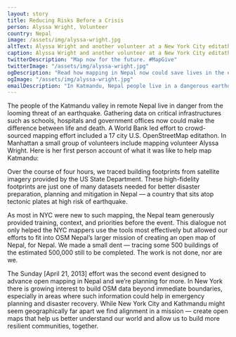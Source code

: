 ```yaml
---
layout: story
title: Reducing Risks Before a Crisis
person: Alyssa Wright, Volunteer 
country: Nepal
image: /assets/img/alyssa-wright.jpg
altText: Alyssa Wright and another volunteer at a New York City editathon to map Kathmandu Valley, Nepal, April 21, 2013. Photo by The OpenStreetMap (OSM) Community of Nepal.
caption: Alyssa Wright and another volunteer at a New York City editathon to map Kathmandu Valley, Nepal, April 21, 2013. Photo by The OpenStreetMap (OSM) Community of Nepal.
twitterDescription: "Map now for the future. #MapGive"
twitterImage: "/assets/img/alyssa-wright.jpg"
ogDescription: "Read how mapping in Nepal now could save lives in the event of a future earthquake."
ogImage: "/assets/img/alyssa-wright.jpg"
emailDescription: "In Katmandu, Nepal people live in a dangerous earthquake zone. Gathering data on critical infrastructures such as schools, hospitals and government offices now could make the difference between life and death."
---
```


The people of the Katmandu valley in remote Nepal live in danger from the looming threat of an earthquake. Gathering data on critical infrastructures such as schools, hospitals and government offices now could make the difference between life and death. A World Bank led effort to crowd-sourced mapping effort included a 17 city U.S. OpenStreetMap editathon. In Manhattan a small group of volunteers include mapping volunteer Alyssa Wright. Here is her first person account of what it was like to help map Katmandu:

Over the course of four hours, we traced building footprints from satellite imagery provided by the US State Department. These high-fidelity footprints are just one of many datasets needed for better disaster preparation, planning and mitigation in Nepal — a country that sits atop tectonic plates at high risk of earthquake.

As most in NYC were new to such mapping, the Nepal team generously provided training, context, and priorities before the event. This dialogue not only helped the NYC mappers use the tools most effectively but allowed our efforts to fit into OSM Nepal’s larger mission of creating an open map of Nepal, for Nepal. We made a small dent — tracing some 500 buildings of the estimated 500,000 still to be completed. The work is not done, nor are we.

The Sunday [April 21, 2013] effort was the second event designed to advance open mapping in Nepal and we’re planning for more. In New York there is growing interest to build OSM data beyond immediate boundaries, especially in areas where such information could help in emergency planning and disaster recovery. While New York City and Kathmandu might seem geographically far apart we find alignment in a mission — create open maps that help us better understand our world and allow us to build more resilient communities, together.
